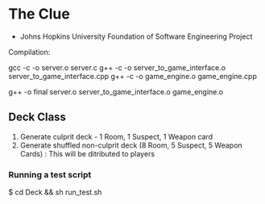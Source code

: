 # The Clue
- Johns Hopkins University Foundation of Software Engineering Project

Compilation:

gcc -c -o server.o server.c
g++ -c -o server_to_game_interface.o server_to_game_interface.cpp
g++ -c -o game_engine.o game_engine.cpp

g++ -o final server.o server_to_game_interface.o game_engine.o


## Deck Class
1) Generate culprit deck - 1 Room, 1 Suspect, 1 Weapon card
2) Generate shuffled non-culprit deck (8 Room, 5 Suspect, 5 Weapon Cards) : This will be ditributed to players

### Running a test script
$ cd Deck && sh run_test.sh




